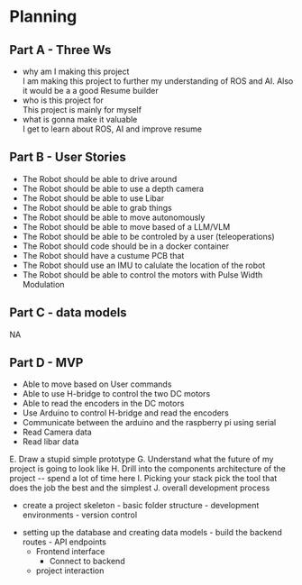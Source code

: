 # Planning 

## Part A - Three Ws
* why am I making this project <br>
	I am making this project to further my understanding of ROS and AI. Also it would be a a good Resume builder 
* who is this project for <br>
	This project is mainly for myself 
* what is gonna make it valuable <br>
	I get to learn about ROS, AI and improve resume

##  Part B - User Stories 

* The Robot should be able to drive around
* The Robot should be able to use a depth camera
* The Robot should be able to use Libar 
* The Robot should be able to grab things 
* The Robot should be able to move autonomously  
* The Robot should be able to move based of a LLM/VLM 
* The Robot should be able to be controled by a user (teleoperations)
* The Robot should code should be in a docker container 
* The Robot should have a custume PCB that 
* The Robot should use an IMU to calulate the location of the robot
* The Robot should be able to control the motors with Pulse Width Modulation 

## Part C - data models

NA

## Part D - MVP 

* Able to move based on User commands
* Able to use H-bridge to control the two DC motors
* Able to read the encoders in the DC motors
* Use Arduino to control H-bridge and read the encoders
* Communicate between the arduino and the raspberry pi using serial 
* Read Camera data 
* Read libar data 


E. 
Draw a stupid simple prototype
G. 
Understand what the future of my project is going to look like 
H. 
Drill into the components 
architecture of the project -- spend a lot of time here 
I. 
Picking your stack 
pick the tool that does the job the best and the simplest 
J.
overall development process 
- create a project skeleton
		- basic folder structure
		- development environments 
		- version control
* setting up the database and creating data models
	  - build the backend routes
		  - API endpoints
    - Frontend interface 
	    - Connect to backend
	- project interaction 



